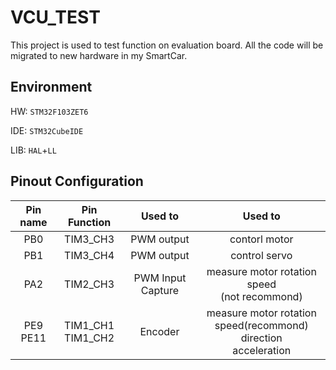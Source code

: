 # VCU_TEST

This project is used to test function on evaluation board. All the code will be migrated to new hardware in my SmartCar.

## Environment

HW: `STM32F103ZET6`

IDE: `STM32CubeIDE`

LIB: `HAL`+`LL`

## Pinout Configuration

|Pin name|Pin Function| Used to| Used to |
|:--:|:--:|:--:|:--:|
|PB0|TIM3_CH3|PWM output|contorl motor|
|PB1|TIM3_CH4|PWM output|control servo|
|PA2|TIM2_CH3|PWM Input Capture|measure motor rotation speed </br>(not recommond) |
|PE9</br>PE11|TIM1_CH1</br>TIM1_CH2|Encoder|measure motor rotation </br> speed(recommond) </br>direction</br>acceleration

